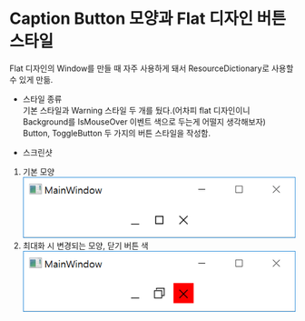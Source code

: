 # Caption Button 모양과 Flat 디자인 버튼 스타일  
  
Flat 디자인의 Window를 만들 때 자주 사용하게 돼서 ResourceDictionary로 사용할 수 있게 만듦.

* 스타일 종류  
기본 스타일과 Warning 스타일 두 개를 뒀다.(어차피 flat 디자인이니 Background를 IsMouseOver 이벤트 색으로 두는게 어떨지 생각해보자)  
Button, ToggleButton 두 가지의 버튼 스타일을 작성함.
  
* 스크린샷  
1. 기본 모양  
![1](https://github.com/baejun-k/baejun-k.github.io/blob/master/assets/images/CaptionButtons1.PNG)  
2. 최대화 시 변경되는 모양, 닫기 버튼 색  
![2](https://github.com/baejun-k/baejun-k.github.io/blob/master/assets/images/CaptionButtons2.PNG)  
